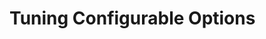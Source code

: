 [title]: # (Tuning)
[tags]: # (introduction)
[priority]: # (3)
[display]: # (none)
# Tuning Configurable Options

<!-- add any configurable options as part of the integration that are adjustable -->
